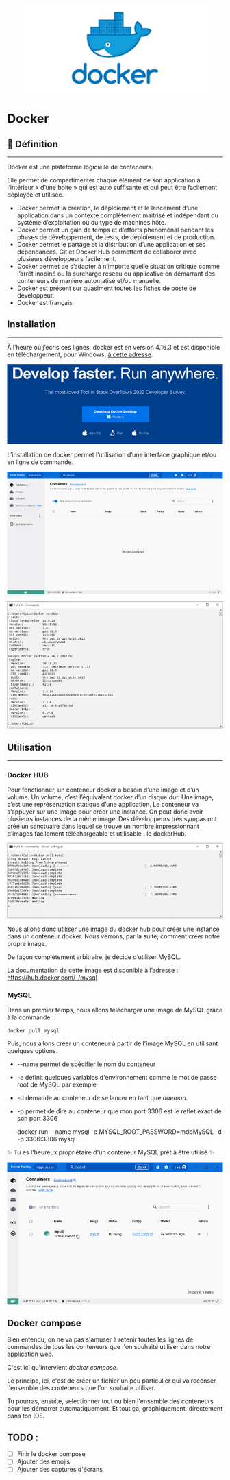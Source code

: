 <div style="text-align: center;">

![dockerlogo.png](img/dockerlogo.png)

</div>

# Docker


## :speech_balloon: Définition

-------------

Docker est une plateforme logicielle de conteneurs.

Elle permet de compartimenter chaque élément de son application à l’intérieur « d’une boite » qui est auto suffisante et qui peut être facilement déployée et utilisée.
- Docker permet la création, le déploiement et le lancement d’une application dans un contexte complètement maitrisé et indépendant du système d’exploitation ou du type de machines hôte.
- Docker permet un gain de temps et d’efforts phénoménal pendant les phases de développement, de tests, de déploiement et de production.
- Docker permet le partage et la distribution d’une application et ses dépendances. Git et Docker Hub permettent de collaborer avec plusieurs développeurs facilement.
- Docker permet de s’adapter à n’importe quelle situation critique comme l’arrêt inopiné ou la surcharge réseau ou applicative en démarrant des conteneurs de manière automatisé et/ou manuelle.
- Docker est présent sur quasiment toutes les fiches de poste de développeur.
- Docker est français

## Installation

---------------

À l’heure où j’écris ces lignes, docker est en version 4.16.3 et est disponible en téléchargement, pour Windows, [à cette adresse](https://desktop.docker.com/win/main/amd64/Docker%20Desktop%20Installer.exe?utm_source=docker&utm_medium=webreferral&utm_campaign=dd-smartbutton&utm_location=module).

<div style="text-align: center;">

![dockertelechargement.png](img/dockertelechargement.png)
</div>

L’installation de docker permet l’utilisation d’une interface graphique et/ou en ligne de commande.

<div style="text-align: center;">

![dockerinterfacegraphique.png](img/dockerinterfacegraphique.png)

![dockerversion.png](img/dockerversion.png)
</div>

## Utilisation

-----------

### Docker HUB

Pour fonctionner, un conteneur docker a besoin d’une image et d’un volume.
Un volume, c’est l’équivalent docker d’un disque dur.
Une image, c’est une représentation statique d’une application.
Le conteneur va s’appuyer sur une image pour créer une instance. On peut donc avoir plusieurs instances de la même image.
Des développeurs très sympas ont créé un sanctuaire dans lequel se trouve un nombre impressionnant d’images facilement téléchargeable et utilisable : le dockerHub.

<div style="text-align: center;">

![dockerpullmysql.png](img/dockerpullmysql.png)
</div>

Nous allons donc utiliser une image du docker hub pour créer une instance dans un conteneur docker. Nous verrons, par la suite, comment créer notre propre image.

De façon complètement arbitraire, je décide d’utiliser MySQL.

La documentation de cette image est disponible à l’adresse : https://hub.docker.com/_/mysql

### MySQL

Dans un premier temps, nous allons télécharger une image de MySQL grâce à la commande :
        
    docker pull mysql
 
Puis, nous allons créer un conteneur à partir de l'image MySQL en utilisant quelques options.

- --name permet de spécifier le nom du conteneur
- -e définit quelques variables d'environnement comme le mot de passe root de MySQL par exemple
- -d demande au conteneur de se lancer en tant que _daemon_.
- -p permet de dire au conteneur que mon port 3306 est le reflet exact de son port 3306



    docker run --name mysql -e MYSQL_ROOT_PASSWORD=mdpMySQL -d -p 3306:3306 mysql

:sparkles: Tu es l'heureux propriétaire d'un conteneur MySQL prêt à être utilisé :sparkles:

<div style="text-align: center;">

![dockerconteneurs.png](img/dockerconteneurs.png)
</div>

## Docker compose

Bien entendu, on ne va pas s'amuser à retenir toutes les lignes de commandes de tous les conteneurs que l'on souhaite utiliser dans notre application web.

C'est ici qu'intervient *docker compose*.

Le principe, ici, c'est de créer un fichier un peu particulier qui va recenser l'ensemble des conteneurs que l'on souhaite utiliser.

Tu pourras, ensuite, selectionner tout ou bien l'ensemble des conteneurs pour les démarrer automatiquement. Et tout ça, graphiquement, directement dans ton IDE.

## TODO :
- [ ] Finir le docker compose
- [ ] Ajouter des emojis
- [ ] Ajouter des captures d'écrans